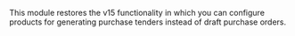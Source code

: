 This module restores the v15 functionality in which you can configure products for
generating purchase tenders instead of draft purchase orders.
